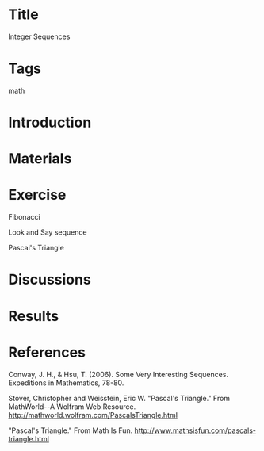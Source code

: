 # Title

Integer Sequences

# Tags

math

# Introduction

# Materials

# Exercise

Fibonacci

Look and Say sequence

Pascal's Triangle

# Discussions

# Results

# References

Conway, J. H., & Hsu, T. (2006). Some Very Interesting Sequences. Expeditions in Mathematics, 78-80.

Stover, Christopher and Weisstein, Eric W. "Pascal's Triangle." From MathWorld--A Wolfram Web Resource. http://mathworld.wolfram.com/PascalsTriangle.html

"Pascal's Triangle." From Math Is Fun. http://www.mathsisfun.com/pascals-triangle.html